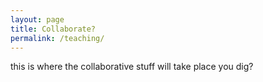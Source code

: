 ```yaml
---
layout: page
title: Collaborate?
permalink: /teaching/
---
```


this is where the collaborative stuff will take place you dig? 